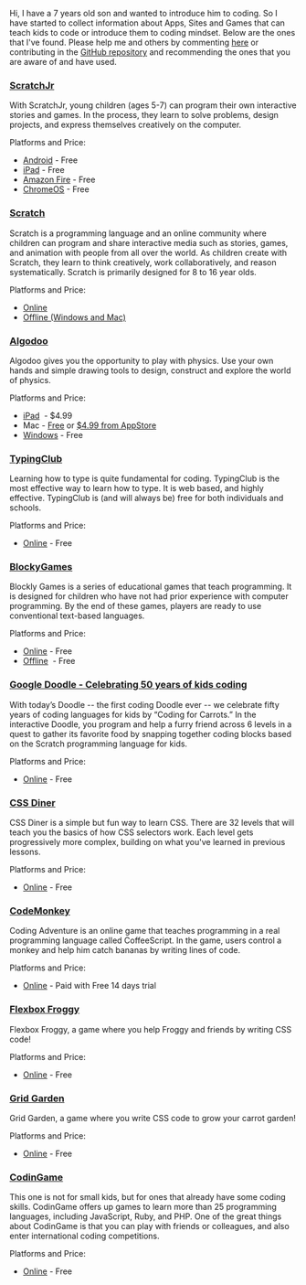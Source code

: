 Hi, I have a 7 years old son and wanted to introduce him to coding. So I have started to collect information about Apps, Sites and Games that can teach kids to code or introduce them to coding mindset. Below are the ones that I've found. Please help me and others by commenting [here](http://isbyr.com/sites-and-games-that-teach-kids-to-code) or contributing in the [GitHub repository](https://github.com/ilyaresh/coding-for-kids) and recommending the ones that you are aware of and have used. <!--more-->

### [ScratchJr](https://www.scratchjr.org/)

With ScratchJr, young children (ages 5-7) can program their own interactive stories and games. In the process, they learn to solve problems, design projects, and express themselves creatively on the computer.  

Platforms and Price:

- [Android](https://play.google.com/store/apps/details?id=org.scratchjr.android) - Free
- [iPad](https://itunes.apple.com/us/app/scratchjr/id895485086?ls=1&mt=8) - Free
- [Amazon Fire](https://www.amazon.com/gp/product/B01AKGTD2E) - Free
- [ChromeOS](https://chrome.google.com/webstore/detail/scratchjr/oipimoeophamdcmjcfameoojlbhbgjda) - Free

### [Scratch](https://scratch.mit.edu/)

Scratch is a programming language and an online community where children can program and share interactive media such as stories, games, and animation with people from all over the world. As children create with Scratch, they learn to think creatively, work collaboratively, and reason systematically. Scratch is primarily designed for 8 to 16 year olds.  

Platforms and Price:

- [Online](https://scratch.mit.edu/projects/editor/?tip_bar=home)
- [Offline (Windows and Mac)](https://scratch.mit.edu/download)

### [Algodoo](http://www.algodoo.com/)

Algodoo gives you the opportunity to play with physics. Use your own hands and simple drawing tools to design, construct and explore the world of physics.  

Platforms and Price:

- [iPad](https://itunes.apple.com/us/app/algodoo/id616064935?ls=1&mt=8)  - $4.99
- Mac - [Free](http://www.algodoo.com/download/) or [$4.99 from AppStore](https://itunes.apple.com/us/app/algodoo/id616064935?ls=1&mt=8)
- [Windows](http://www.algodoo.com/download/) - Free

### [TypingClub](https://www.typingclub.com)

Learning how to type is quite fundamental for coding. TypingClub is the most effective way to learn how to type. It is web based, and highly effective. TypingClub is (and will always be) free for both individuals and schools.  

Platforms and Price:

- [Online](https://www.typingclub.com) - Free

### [BlockyGames](https://blockly-games.appspot.com/?lang=en)

Blockly Games is a series of educational games that teach programming. It is designed for children who have not had prior experience with computer programming. By the end of these games, players are ready to use conventional text-based languages.  

Platforms and Price:

- [Online](https://blockly-games.appspot.com/?lang=en) - Free
- [Offline](https://github.com/google/blockly-games/wiki/Offline)  - Free

### [Google Doodle - Celebrating 50 years of kids coding](https://www.google.com/doodles/celebrating-50-years-of-kids-coding)

With today’s Doodle -- the first coding Doodle ever -- we celebrate fifty years of coding languages for kids by “Coding for Carrots.” In the interactive Doodle, you program and help a furry friend across 6 levels in a quest to gather its favorite food by snapping together coding blocks based on the Scratch programming language for kids.  

Platforms and Price:

- [Online](https://www.google.com/doodles/celebrating-50-years-of-kids-coding) - Free

### [CSS Diner](https://flukeout.github.io/)

CSS Diner is a simple but fun way to learn CSS. There are 32 levels that will teach you the basics of how CSS selectors work. Each level gets progressively more complex, building on what you've learned in previous lessons.  

Platforms and Price:

- [Online](https://flukeout.github.io/) - Free

### [CodeMonkey](https://www.playcodemonkey.com/)

Coding Adventure is an online game that teaches programming in a real programming language called CoffeeScript. In the game, users control a monkey and help him catch bananas by writing lines of code.

Platforms and Price:

- [Online](https://www.playcodemonkey.com/) - Paid with Free 14 days trial

### [Flexbox Froggy](http://flexboxfroggy.com/)

Flexbox Froggy, a game where you help Froggy and friends by writing CSS code!

Platforms and Price:

- [Online](http://flexboxfroggy.com/) - Free


### [Grid Garden](https://cssgridgarden.com/)

Grid Garden, a game where you write CSS code to grow your carrot garden! 

Platforms and Price:

- [Online](https://cssgridgarden.com/) - Free

### [CodinGame](https://www.codingame.com/start)

This one is not for small kids, but for ones that already have some coding skills. CodinGame offers up games to learn more than 25 programming languages, including JavaScript, Ruby, and PHP. One of the great things about CodinGame is that you can play with friends or colleagues, and also enter international coding competitions.

Platforms and Price:

- [Online](https://www.codingame.com/start) - Free
